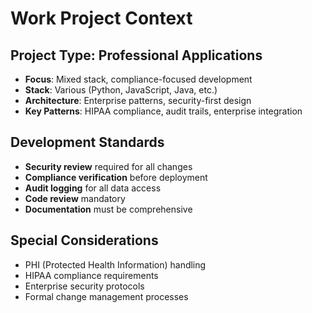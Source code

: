 # Work Project Context

## Project Type: Professional Applications
- **Focus**: Mixed stack, compliance-focused development
- **Stack**: Various (Python, JavaScript, Java, etc.)
- **Architecture**: Enterprise patterns, security-first design
- **Key Patterns**: HIPAA compliance, audit trails, enterprise integration

## Development Standards
- **Security review** required for all changes
- **Compliance verification** before deployment
- **Audit logging** for all data access
- **Code review** mandatory
- **Documentation** must be comprehensive

## Special Considerations
- PHI (Protected Health Information) handling
- HIPAA compliance requirements
- Enterprise security protocols
- Formal change management processes